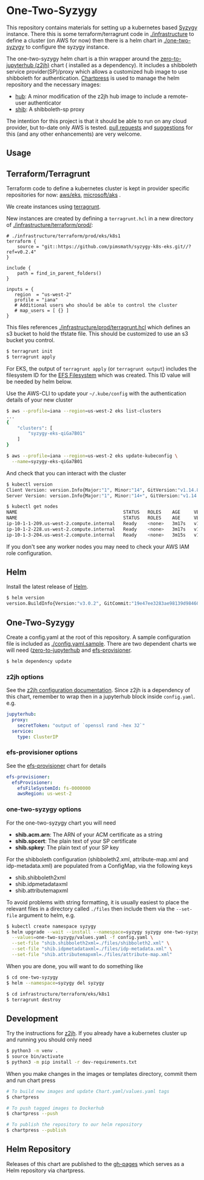 # One-Two-Syzygy

This repository contains materials for setting up a kubernetes based
[Syzygy](https://syzygy.ca) instance. There this is some terraform/terragrunt
code in [./infrastructure](./infrastructure) to define a cluster (on AWS for
now) then there is a helm chart in [./one-two-syzygy](./one-two-syzygy) to
configure the syzygy instance.

The one-two-syzygy helm chart is a thin wrapper around the [zero-to-jupyterhub
(z2jh)](https://github.com/jupyterhub/zero-to-jupyterhub) chart ( installed as a
dependency). It includes a shibboleth service provider(SP)/proxy which allows a
customized hub image to use shibboleth for authentication.
[Chartpress](https://github.com/jupyterhub/chartpress) is used to manage the
helm repository and the necessary images: 

  * [hub](./images/hub): A minor modification of the z2jh hub image to include a
    remote-user authenticator
  * [shib](./images/shib): A shibboleth-sp proxy

The intention for this project is that it should be able to run on any cloud
provider, but to-date only AWS is tested.  [pull
requests](https://github.com/pimsmath/one-two-syzygy/pulls) and
[suggestions](https://github.com/pimsmath/one-two-syzygy/issues) for this (and
any other enhancements) are very welcome.


## Usage

## Terraform/Terragrunt

Terraform code to define a kubernetes cluster is kept in provider specific
repositories for now: 
[aws/eks](https://github.com/pimsmath/syzygy-k8s-eks.git), [microsoft/aks](https://github.com/pimsmath/syzygy-k8s-aks.git) .

We create instances using
[terragrunt](https://github.com/gruntwork-io/terragrunt).

New instances are created by defining a `terragrunt.hcl` in a new directory of
[./infrastructure/terraform/prod/](./infrastructure/terraform/prod):
```hcl
# ./infrastructure/terraform/prod/eks/k8s1
terraform {
    source = "git::https://github.com/pimsmath/syzygy-k8s-eks.git//?ref=v0.2.4"
}

include {
    path = find_in_parent_folders()
}

inputs = {
   region  = "us-west-2"
   profile = "iana"
   # Additional users who should be able to control the cluster
   # map_users = [ {} ]
}
```

This files references
[./infrastructure/prod/terragrunt.hcl](./infrastructure/prod/terragrunt.hcl)
which defines an s3 bucket to hold the tfstate file. This should be customized
to use an s3 bucket you control.

```bash
$ terragrunt init
$ terragrunt apply
```

For EKS, the output of `terragrunt apply` (or `terragrunt output`) includes the
filesystem ID for the [EFS Filesystem](https://aws.amazon.com/efs/) which was
created. This ID value will be needed by helm below.


Use the AWS-CLI to update your `~/.kube/config` with the authentication details
of your new cluster

```bash
$ aws --profile=iana --region=us-west-2 eks list-clusters
...
{
    "clusters": [
        "syzygy-eks-qiGa7B01"
    ]
}

$ aws --profile=iana --region=us-west-2 eks update-kubeconfig \
  --name=syzygy-eks-qiGa7B01
```

And check that you can interact with the cluster
```bash
$ kubectl version
Client Version: version.Info{Major:"1", Minor:"14", GitVersion:"v1.14.8", GitCommit:"211047e9a1922595eaa3a1127ed365e9299a6c23", GitTreeState:"clean", BuildDate:"2019-10-15T12:11:03Z", GoVersion:"go1.12.10", Compiler:"gc", Platform:"darwin/amd64"}
Server Version: version.Info{Major:"1", Minor:"14+", GitVersion:"v1.14.9-eks-c0eccc", GitCommit:"c0eccca51d7500bb03b2f163dd8d534ffeb2f7a2", GitTreeState:"clean", BuildDate:"2019-12-22T23:14:11Z", GoVersion:"go1.12.12", Compiler:"gc", Platform:"linux/amd64"}

$ kubectl get nodes
NAME                                       STATUS   ROLES    AGE     VERSION
NAME                                       STATUS   ROLES    AGE     VERSION
ip-10-1-1-209.us-west-2.compute.internal   Ready    <none>   3m17s   v1.14.8-eks-b8860f
ip-10-1-2-228.us-west-2.compute.internal   Ready    <none>   3m17s   v1.14.8-eks-b8860f
ip-10-1-3-204.us-west-2.compute.internal   Ready    <none>   3m15s   v1.14.8-eks-b8860f
```

If you don't see any worker nodes you may need to check your AWS IAM role
configuration.

## Helm
Install the latest release of [Helm](https://helm.sh/).
```bash
$ helm version
version.BuildInfo{Version:"v3.0.2", GitCommit:"19e47ee3283ae98139d98460de796c1be1e3975f", GitTreeState:"clean", GoVersion:"go1.13.5"}
```


## One-Two-Syzygy

Create a config.yaml at the root of this repository. A sample configuration file
is included as [./config.yaml.sample](./config.yaml.sample). There are two
dependent charts we will need
([zero-to-jupyterhub](https://jupyterhub.github.io/helm-chart) and
[efs-provisioner](https://kubernetes-charts.storage.googleapis.com/).
```bash
$ helm dependency update
```

### z2jh options 

See the [z2jh configuration
documentation](https://zero-to-jupyterhub.readthedocs.io/en/latest/reference.html).
Since z2jh is a dependency of this chart, remember to wrap then in a jupyterhub
block inside `config.yaml`. e.g.

```yaml
jupyterhub:
  proxy:
    secretToken: "output of `openssl rand -hex 32`"
  service:
    type: ClusterIP
```

### efs-provisioner options
See the
[efs-provisioner](https://github.com/helm/charts/tree/master/stable/efs-provisioner)
chart for details
```yaml
efs-provisioner:
  efsProvisioner:
    efsFileSystemId: fs-0000000
    awsRegion: us-west-2
```

### one-two-syzygy options
For the one-two-syzygy chart you will need

 * **shib.acm.arn**: The ARN of your ACM certificate as a string
 * **shib.spcert**: The plain text of your SP certificate
 * **shib.spkey**: The plain text of your SP key


For the shibboleth configuration (shibboleth2.xml, attribute-map.xml and
idp-metadata.xml) are populated from a ConfigMap, via the following keys

 * shib.shibboleth2xml
 * shib.idpmetadataxml
 * shib.attributemapxml

To avoid problems with string formatting, it is usually easiest to place the
relevant files in a directory called `./files` then include them via the
`--set-file` argument to helm, e.g.

```bash
$ kubectl create namespace syzygy
$ helm upgrade --wait --install --namespace=syzygy syzygy one-two-syzygy \
  --values=one-two-syzygy/values.yaml -f config.yaml \
  --set-file "shib.shibboleth2xml=./files/shibboleth2.xml" \
  --set-file "shib.idpmetadataxml=./files/idp-metadata.xml" \
  --set-file "shib.attributemapxml=./files/attribute-map.xml"
```

When you are done, you will want to do something like
```bash
$ cd one-two-syzygy
$ helm --namespace=syzygy del syzygy

$ cd infrastructure/terraform/eks/k8s1
$ terragrunt destroy
```

## Development
Try the instructions for
[z2jh](https://github.com/jupyterhub/zero-to-jupyterhub-k8s/blob/master/CONTRIBUTING.md).
If you already have a kubernetes cluster up and running you should only need
```bash
$ python3 -m venv .
$ source bin/activate
$ python3 -m pip install -r dev-requirements.txt
```
When you make changes in the images or templates directory, commit them and run
chart press

```bash
# To build new images and update Chart.yaml/values.yaml tags
$ chartpress

# To push tagged images to Dockerhub
$ chartpress --push

# To publish the repository to our helm repository
$ chartpress --publish
```

## Helm Repository
Releases of this chart are published to the
[gh-pages](https://pimsmath.github.io/one-two-syzygy) which serves as a Helm
repository via chartpress.
